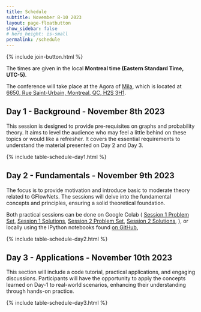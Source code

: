 ```yaml
---
title: Schedule
subtitle: November 8-10 2023
layout: page-floatbutton
show_sidebar: false
# hero_height: is-small
permalink: /schedule
---
```


{% include join-button.html %}

<!-- {% include button-light.html message="The event will also be streamed on YouTube!" link="#" %} -->

The times are given in the local **Montreal time (Eastern Standard Time, UTC-5)**.

The conference will take place at the Agora of [Mila](https://mila.quebec/), which is located at [6650, Rue Saint-Urbain, Montreal, QC, H2S 3H1](https://www.openstreetmap.org/way/222246924).

## Day 1 - Background - November 8th 2023

This session is designed to provide pre-requisites on graphs and probability theory. It aims to level the audience who may feel a little behind on these topics or would like a refresher. It covers the essential requirements to understand the material presented on Day 2 and Day 3.

{% include table-schedule-day1.html %}

## Day 2 - Fundamentals - November 9th 2023

The focus is to provide motivation and introduce basic to moderate theory related to GFlowNets. The sessions will delve into the fundamental concepts and principles, ensuring a solid theoretical foundation.

Both practical sessions can be done on Google Colab (
[Session 1 Problem Set](https://colab.research.google.com/drive/1Kx5spOtoT16bzGEaQwYl_msuE-xz05kP?usp=sharing),
[Session 1 Solutions](https://colab.research.google.com/drive/1XTYTwXXE_jok5LkbV_YF08LemkOJxQ-y?usp=sharing),
[Session 2 Problem Set](https://colab.research.google.com/drive/1IeLlcouvnZ97fcSzF9Ahz2MjsgJRYsjT?usp=sharing),
[Session 2 Solutions](https://colab.research.google.com/drive/1eKt8QHk3qRhyY8TDkU8UCtKSq1XzOXXX?usp=sharing),
), or locally using the IPython notebooks found [on GitHub](https://github.com/josephdviviano/torchgfn-tutorials),

{% include table-schedule-day2.html %}

## Day 3 - Applications - November 10th 2023

This section will include a code tutorial, practical applications, and engaging discussions. Participants will have the opportunity to apply the concepts learned on Day-1 to real-world scenarios, enhancing their understanding through hands-on practice.

{% include table-schedule-day3.html %}
